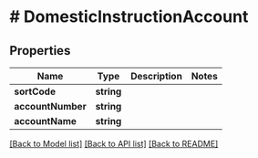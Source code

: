 # # DomesticInstructionAccount

## Properties

Name | Type | Description | Notes
------------ | ------------- | ------------- | -------------
**sortCode** | **string** |  | 
**accountNumber** | **string** |  | 
**accountName** | **string** |  | 

[[Back to Model list]](../../README.md#documentation-for-models) [[Back to API list]](../../README.md#documentation-for-api-endpoints) [[Back to README]](../../README.md)


